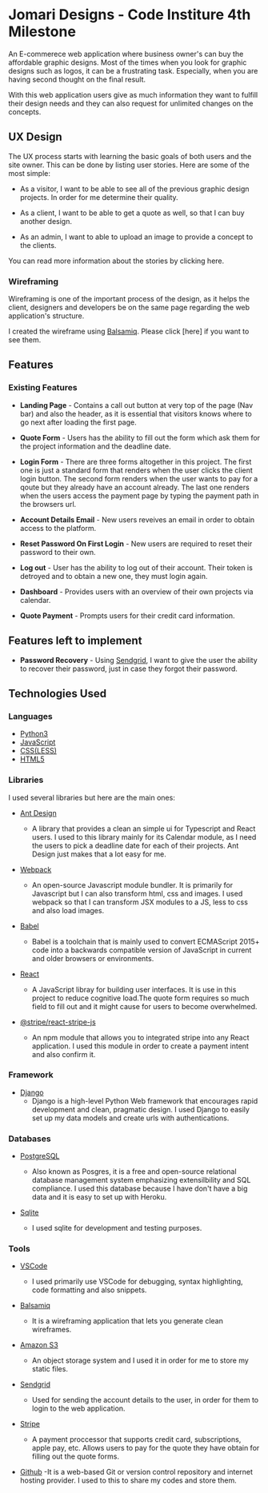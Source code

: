 # Jomari Designs - Code Institure 4th Milestone

An E-commerece web application where business owner's can buy the affordable graphic designs.
Most of the times when you look for graphic designs such as logos, it can be a frustrating task. 
Especially, when you are having second thought on the final result.

With this web application users give as much information they want to fulfill their design needs and they can also request for 
unlimited changes on the concepts.

## UX Design

The UX process starts with learning the basic goals of both users and the site owner.
This can be done by listing user stories. Here are some of the most simple:

- As a visitor, I want to be able to see all of the previous graphic design projects. In order for me determine their quality.

- As a client, I want to be able to get a quote as well, so that I can buy another design.

- As an admin, I want to able to upload an image to provide a concept to the clients.


You can read more information about the stories by clicking here.

### Wireframing 

Wireframing is one of the important process of the design, as it helps the client, designers and developers be on the same page regarding the web application's structure.

I created the wireframe using [Balsamiq](https://balsamiq.com/). Please click [here] if you want to see them.

## Features
### Existing Features

- **Landing Page** - Contains a call out button at very top of the page (Nav bar) and also the header, as it is essential that visitors knows where to go next after loading the first page.

- **Quote Form** - Users has the ability to fill out the form which ask them for the project information and the deadline date. 

- **Login Form** - There are three forms altogether in this project. The first one is just a standard form that renders when the user clicks the client login button. The second form renders when the user wants to pay for a qoute but they already have an account already. The last one renders when the users access the payment page by typing the payment path in the browsers url.

- **Account Details Email** - New users reveives an email in order to obtain access to the platform.

- **Reset Password On First Login** - New users are required to reset their password to their own.

- **Log out** - User has the ability to log out of their account. Their token is detroyed and to obtain a new one, they must login again.

- **Dashboard** - Provides users with an overview of their own projects via calendar. 

- **Quote Payment** - Prompts users for their credit card information.

## Features left to implement

- **Password Recovery** - Using [Sendgrid](https://sendgrid.com/), I want to give the user the ability to recover their password, just in case they forgot their password. 


## Technologies Used

### Languages 

- [Python3](https://www.python.org/)  
- [JavaScript](https://developer.mozilla.org/en-US/docs/Web/JavaScript)
- [CSS(LESS)](http://lesscss.org/) 
- [HTML5](https://developer.mozilla.org/en-US/docs/Web/Guide/HTML/HTML5)

### Libraries
I used several libraries but here are the main ones:


- [Ant Design](https://ant.design/) 
    - A library that provides a clean an simple ui for Typescript and React users. I used to this library mainly for its Calendar module, as I need the users to pick a deadline date for each of their projects. Ant Design just makes that a lot easy for me.

- [Webpack](https://webpack.js.org/)
    - An open-source Javascript module bundler. It is primarily for Javascript but I can also transform html, css and images. I used webpack so that I can transform JSX modules to a JS, less to css and also load images.

- [Babel](https://babeljs.io/) 
    - Babel is a toolchain that is mainly used to convert ECMAScript 2015+ code into a backwards compatible version of JavaScript in current and older browsers or environments.

- [React](https://reactjs.org/) 
    - A JavaScript libray for building user interfaces. It is use in this project to reduce cognitive load.The quote form requires so much field to fill out and it might cause for users to become overwhelmed.

- [@stripe/react-stripe-js](https://www.npmjs.com/package/@stripe/react-stripe-js)
    - An npm module that allows you to integrated stripe into any React application. I used this module in order to create a payment intent and also confirm it.
### Framework 

- [Django](https://www.djangoproject.com/) 
    - Django is a high-level Python Web framework that encourages rapid development and clean, pragmatic design. I used Django to easily set up my data models and create urls with authentications.  

### Databases

- [PostgreSQL](https://www.postgresql.org/) 
    - Also known as Posgres, it is a free and open-source relational database management system emphasizing extensilbility and SQL compliance. I used this database because I have don't have a big data and it is easy to set up with Heroku.

- [Sqlite](https://www.sqlite.org/index.html) 
    - I used sqlite for development and testing purposes.

### Tools
- [VSCode](https://code.visualstudio.com/)
    - I used primarily use VSCode for debugging, syntax highlighting, code formatting and also snippets.

- [Balsamiq](https://balsamiq.com/)
    - It is a wireframing application that lets you generate clean wireframes.

- [Amazon S3](https://aws.amazon.com/s3/)
    - An object storage system and I used it in order for me to store my static files.


- [Sendgrid](https://sendgrid.com/)
    - Used for sending the account details to the user, in order for them to login to the web application.

- [Stripe](https://stripe.com/ie)
    - A payment proccessor that supports credit card, subscriptions, apple pay, etc. 
    Allows users to pay for the quote they have obtain for filling out the quote forms.

- [Github](https://github.com/)
    -It is a web-based Git or version control repository and internet hosting provider. I used to this to share my codes and store them. 